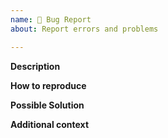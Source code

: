 ```yaml
---
name: 🐛 Bug Report
about: Report errors and problems

---
```


**Description**  
<!-- A clear and concise description of the problem. -->

**How to reproduce**  
<!-- Code and/or config needed to reproduce the problem.  -->

**Possible Solution**  
<!--- Optional: only if you have suggestions on a fix/reason for the bug 
-->

**Additional context**  
<!-- Optional: any other context about the problem: log messages, 
screenshots, etc. -->
